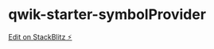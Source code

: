 # qwik-starter-symbolProvider

[Edit on StackBlitz ⚡️](https://stackblitz.com/edit/qwik-starter-nbfs1f)